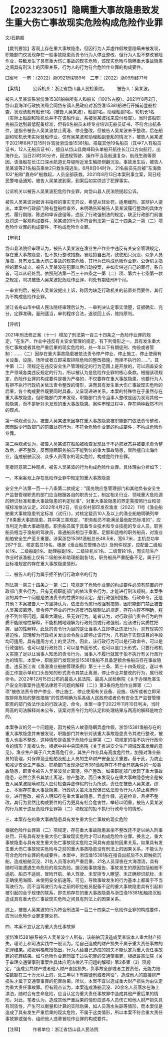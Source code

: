 # 【202323051】隐瞒重大事故隐患致发生重大伤亡事故现实危险构成危险作业罪

文/石鹏超

【裁判要旨】客观上存在重大事故隐患，但因行为人弄虚作假故意隐瞒未被发现，职能部门仅发现存在一般事故隐患而责令行为人停业整改，但行为人拒不整改冒险作业，导致发生了具有重大伤亡事故的现实危险，该现实危险与隐瞒重大事故隐患之间具有刑法上的因果关系，行为人的行为符合危险作业罪的构成要件。

□案号　一审：（2022）浙0921刑初89号　二审：（2022）浙09刑终71号

【案情】 　　公诉机关：浙江省岱山县人民检察院。 　　被告人：吴某波。

被告人吴某波系浙岱渔15381船舶所有人和船长（100%占股）。2021年8月2日，岱山县海洋行政执法局会同岱东镇人民政府对浙岱渔15381船进行开捕前登船检查，发现该船有船长1名（被告人吴某波），船副1名，助理船副1名，轮机长1名（实际上船副和轮机长并不在该船作业，系被吴某波找来应付检查）。当时该船职务船员达到最低配备标准，但有6名船员未经专业培训无船员证书，不符合出航条件，遂指令被告人吴某波禁止离港、停业整改，但被告人吴某波未予整改。后在船副和轮机长未实际登船作业，仅有吴某波和助理船副登船的情况下，被告人吴某波于2021年8月7日15时许驾驶浙岱渔15381船，搭载其他19名船员（其中7人有船员证书，12人无船员证书），擅自从岱山县南峰码头单船开航往长江口方向航行，出海作业。当日23时30分许，因违规驾驶、操作不当及航道复杂、航线生疏等原因，该渔船在长江口深水航道北导堤附近发生触损侧翻沉没。事故发生后，被告人吴某波等21名船员乘坐2只救生筏逃生。8月8日04时许，21名船员先后被"东海救102"船和"嘉舟9"船救起，人员全部获救。2021年8月13日本案刑事立案，同日经民警电话通知，被告人吴某波到案，到案后如实供述了犯罪事实。

公诉机关以被告人吴某波犯危险作业罪，向岱山县人民法院提起公诉。

被告人吴某波对起诉书指控的事实无异议，希望从轻处罚，适用缓刑。其辩护人提出，本案中行政部门除有登船检查外，未明确告知被告人吴某波履行整改的具体方式、履行期限、陈述和申诉途径等，违反了行政强制法的规定，缺乏行政部门前置处罚这一客观构成要件，吴某波的行为不符合刑法第一百三十四条之一第（二）项危险作业罪的构成要件，不构成危险作业罪。

【审判】

岱山县法院经审理认为，被告人吴某波在渔业生产作业中违反有关安全管理规定，存在重大事故隐患，拒不执行整改措施，冒险擅自出海，致使船只沉没、众多人员落海，具有发生重大伤亡事故的现实危险，其行为已构成危险作业罪。公诉机关指控的罪名成立。被告人吴某波在犯罪以后自动投案，并如实供述自己的罪行，系自首，可以从轻处罚。依照刑法第一百三十四条之一第（二）项、第六十七条第一款之规定，判决被告人吴某波犯危险作业罪，判处有期徒刑8个月。

一审宣判后，被告人吴某波提出上诉，称因为缺乏行政机关的前置处罚要件，其行为不构成危险作业罪。

浙江省舟山市中级人民法院经审理后认为，一审判决认定事实清楚，证据确实、充分，定罪准确，量刑适当，审判程序合法，遂驳回上诉，维持原判。

【评析】

2021年刑法修正案（十一）增加了刑法第一百三十四条之一危险作业罪的规定，"在生产、作业中违反有关安全管理的规定，有下列情形之一，具有发生重大伤亡事故或者其他严重后果的现实危险的，处一年以下有期徒刑、拘役或者管制：......（二）因存在重大事故隐患被依法责令停产停业、停止施工、停止使用有关设备、设施、场所或者立即采取排除危险的整改措施，而拒不执行的......"。其中第（二）项规定在违反安全生产管理规定的行为范围上是开放的，可以涵盖安全生产领域各类违反规定的行为，所以被认为是危险作业罪的核心条款。根据该项规定，危险作业罪的构成要件是极为严格的，不仅要存在重大事故隐患，也要行为人有拒不执行行政机关依法责令整改的情形，进而具有发生重大伤亡事故现实危险的后果，各个构成要件既要同时具备，又呈现递进关系。本案的特殊性在于虽然存在重大事故隐患，但职能部门并未发现，职能部门责令当事人整改是因为发现其他一般隐患，而不是针对未发现的重大事故隐患。案件审理过程中，存在两种截然不同的观点。

第一种观点认为，被告人吴某波未因存在重大事故隐患被职能部门依法责令整改，因而缺少行政部门的前置处罚行为，不符合危险作业罪的构成要件，不构成危险作业罪。

第二种观点认为，被告人吴某波在船舶被检查发现处于不适航状态并被要求责令整改后，拒不整改，反而隐瞒职务船员不能到位的重大事故隐患，冒险擅自出海作业，造成船舶沉没、众多人员落水的现实危险，构成危险作业罪。

笔者同意第二种观点，被告人吴某波的行为构成危险作业罪。具体理由分析如下：

一、本案客观上存在危险作业罪中规定的重大事故隐患

安全生产法第一百一十八条第二款规定："国务院应急管理部门和其他负有安全生产监督管理职责的部门应当根据各自的职责分工，制定相关行业、领域重大危险源的辨识标准和重大事故隐患的判定标准"，对重大事故隐患的界定需按照行业和领域标准依法认定。2022年4月2日，农业农村部印发农渔发〔2022〕11号《渔业船舶重大事故隐患判定标准（试行）》，对核定载员10人及以上的渔业船舶明确列举了8类重大事故隐患，其中第三类规定，"职务船员不能满足最低配员标准的"，应当判定为重大事故隐患。职务船员属于具备专业技术和专业技能的专业人员，职务船员相当于渔船的驾驶员，普通船员相当于乘客。足额和适格的职务船员，对渔业船舶安全生产至关重要。涉案浙岱15381渔船总长48.5米，宽6.7米，主机总功率287千瓦，核定载员18名，根据《渔业船员管理办法》及附件规定，应配备二级船长1名、二级船副1名、助理船副1名、二级轮机长1名、二级管轮1名，而实际生产作业时该渔船上仅有二级船长和助理船副各1名，职务船员严重配备不足，属于行业标准规定的存在重大事故隐患情形。

二、被告人的行为属于拒不执行行政命令的行为

刑法第一百三十四条之一第（二）项规定了危险作业罪的构成要件必须有前置的行政部门责令行为，只有无视职能部门的依法责令行为，才能进行刑法规制。本案争议的其中一个问题是依法责令的性质如何认定，是行政强制措施、行政命令，还是其他？本案被告人一方坚持认为，依法责令属行政强制措施，因职能部门禁止被告人吴某波离港、责令停产停业的行为违反行政强制法的规定，存在内容不明确，程序不到位等问题，属重大瑕疵，系无效行为。笔者认为，对行政部门责令行为的性质不能限缩性解释，不能机械地理解为行政处罚或行政强制，应该进行实质性把握、目的性解释。此处的责令行为目的是让当事人立即停止违法行为，具有现实的紧迫性，应理解为行政机关发出命令后立即停止该行为，凡有助于实现该目的手段均可适用，具有适用方式上的灵活性。因此，该行政行为可以是行政命令，可以是行政强制，也可以是行政处罚；可以是书面形式，也可以是口头形式，只要行政机关实施了足以让当事人知悉的责令行为，当事人不履行就属于拒不执行有关行政行为的情形。本案中，职能部门发现浙岱15381渔船不具备足额合格船员存在事故隐患，违反浙江省《渔港渔业船舶管理条例》第三十三条、第三十四条规定，遂以书面工作提示单和口头告知的形式责令其禁止离港，停止作业并整改的行为，属行政命令。2022年12月15日公布的最高人民法院、最高人民检察院《关于办理危害生产安全刑事案件适用法律若干问题的解释（二）》第3条将危险作业罪第（二）项"被依法责令停产停业、停止施工、停止使用有关设备、设施、场所或者立即采取排除危险的整改措施"的性质明确为系各级人民政府或者负有安全生产监督管理职责的部门依法作出的行政决定、命令。本案一审于2022年11月10日判决，当时两高的司法解释尚未公布，该案对责令行为的认定和处理结果与两高的解释是吻合的。

本案争议的另一个问题是，因为被告人故意隐瞒弄虚作假，浙岱15381渔船存在的重大事故隐患并未被发现，职能部门并未针对该重大事故隐患责令其进行整改，被告人也拒不整改，这种情形是否属于危险作业罪第（二）项规定的拒不执行行政命令的情形？笔者认为，根据中共中央国务院《关于推进安全生产领域改革发展的意见》，渔业生产属于八大类高危行业，其生产作业具有高度危险性，加强对渔业船员的管理，对保障渔业船舶及船上人员的生命财产安全至关重要。基于此，为防止和减少安全生产事故，职能部门发现浙岱15381渔船存在不符合开航条件的一般事故隐患，即责令被告人吴某波禁止离港，停产整改。如果职能部门发现了重大事故隐患，必然会责令其禁止离港，停产整改，而且未发现存在重大事故隐患完全是被告人吴某波隐瞒和找人应付检查弄虚作假的行为所致，责任在被告人吴某波。综上，本案存在重大事故隐患，行政机关虽未发现但已依法责令行为人禁止离港作业，进行整改，被告人明知存在重大事故隐患，弄虚作假，逃避检查，且拒不整改，其行为显然比构成要件的行为更具有社会危害性，举轻以明重，被告人吴某波的行为属于违反危险作业罪第（二）项规定的拒不执行行政命令的情形。

三、本案存在的重大事故隐患具有发生重大伤亡事故的现实危险

根据危险作业罪第（二）项规定，存在重大事故隐患且拒不整改还不足以纳入刑事处罚，只有具有发生重大伤亡事故现实危险才可以构成危险作业罪。换言之，重大事故隐患与具有发生重大伤亡事故现实危险之间具有直接的因果关系。如果具有发生重大伤亡事故现实危险与之前的重大事故隐患没有刑法上的因果关系，不能认为符合危险作业罪的构成要件。本案中，浙岱渔15381船在擅自出航后不久即触损沉船，造成船舶沉没、21名人员落水的严重后果，21名人员深夜在大海漂流，具有随时可能遭遇生命危险的现实危险。据沉船事故报告，事故发生的原因包括船舶不适航、船员不适岗、冒险开航、单人驾驶、未安排专人瞭望、未正确辨识航标、未正确使用海图、未使用安全航速等。可见，导致事故发生的行为基本上都属于不当驾驶行为，而不当驾驶行为与之前的职位船员配备不足的重大事故隐患具有引起和被引起的合乎规律的联系，即先前存在的重大事故隐患与浙岱渔15381船触损沉船造成具有重大伤亡事故现实危险之间具有刑法上的因果关系。

综上，被告人吴某波的行为符合刑法第一百三十四条之一危险作业罪的构成要件，应当以危险作业罪定罪处罚。

四、本案不宜认定为重大责任事故罪

浙岱渔15381船系被告人吴某波个人所有，该船舶沉没造成吴某波本人重大财产损失，理论上和司法实践中一般认为，给自己造成的财产损失不属于重大责任事故的犯罪结果。如张明楷教授指出，行为人给自己造成的损失不能认定为重大责任事故罪的犯罪结果。如与危险作业罪同属于过失犯罪的交通肇事罪，根据最高法院《关于审理交通肇事刑事案件具体应用法律若干问题的解释》第2条第（3）项规定，"造成公共财产或者他人财产直接损失，负事故全部或者主要责任，无能力赔偿数额在三十万元以上的，处三年以下有期徒刑或者拘役"，造成他人的直接财产损失才属于交通肇事罪的犯罪后果。所以，本案不宜以造成重大财产损失为由认定为重大责任事故罪。但有观点认为，本案造成渔船沉没、20余名人员落水在海上漂泊，随时会有生命危险，应当认定为重大责任事故罪中造成其他严重后果的情形。对此，笔者认为，造成其他严重后果的情形应该与人员伤亡和他人财产损失具有同质性，产生可以衡量和计算的实际后果，如人员落水失踪等情形，而本案仅是造成了具有发生严重后果的现实危险，不属于这类情形，所以本案不符合重大责任事故罪或强令、组织他人违章冒险作业罪的构成要件。

【注释】 　　作者单位：浙江省岱山县人民法院